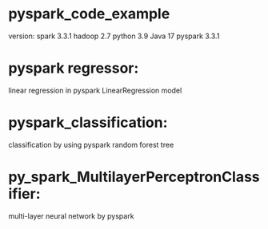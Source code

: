 # pyspark_code_example
version: spark 3.3.1 hadoop 2.7 python 3.9 Java 17 pyspark 3.3.1
# pyspark regressor: 
linear regression in pyspark LinearRegression model
# pyspark_classification: 
classification by using pyspark random forest tree
# py_spark_MultilayerPerceptronClassifier: 
multi-layer neural network by pyspark
